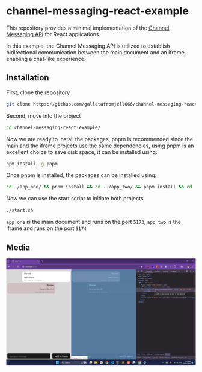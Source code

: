 # channel-messaging-react-example

This repository provides a minimal implementation of the [Channel Messaging API](https://developer.mozilla.org/en-US/docs/Web/API/Channel_Messaging_API) for React applications.

In this example, the Channel Messaging API is utilized to establish bidirectional communication between the main document and an iframe, enabling a chat-like experience.

## Installation

First, clone the repository

```bash
git clone https://github.com/galletafromjell666/channel-messaging-react-example.git
```

Second, move into the project

```bash
cd channel-messaging-react-example/
```

Now we are ready to install the packages, pnpm is recommended since the main and the iframe projects use the same dependencies, using pnpm is an excellent choice to save disk space, it can be installed using:

```bash
npm install -g pnpm
```

Once pnpm is installed, the packages can be installed using:

```bash
cd ./app_one/ && pnpm install && cd ../app_two/ && pnpm install && cd ..
```

Now we can use the start script to initiate both projects

```bash
./start.sh
```

`app_one` is the main document and runs on the port `5173`, `app_two` is the iframe and runs on the port `5174`

## Media

![main](https://github.com/galletafromjell666/channel-messaging-react-example/blob/8fd6d24c6ef374489718d1e0bf8df7055a1520c9/S1.png)

